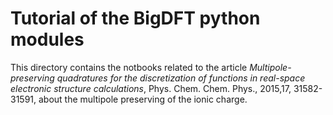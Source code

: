 # Tutorial of the BigDFT python modules

This directory contains the notbooks related to the article *Multipole-preserving quadratures for the discretization of functions in real-space electronic structure calculations*, Phys. Chem. Chem. Phys., 2015,17, 31582-31591, about the multipole preserving of the ionic charge.


